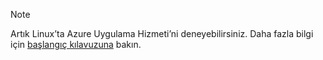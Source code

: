 > [!NOTE]
> Artık Linux’ta Azure Uygulama Hizmeti’ni deneyebilirsiniz. Daha fazla bilgi için [başlangıç kılavuzuna](../articles/app-service/containers/app-service-linux-intro.md) bakın.
> 
> 

